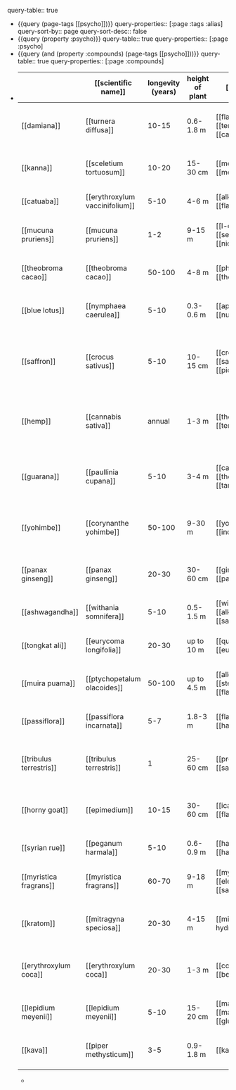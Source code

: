 query-table:: true

- {{query (page-tags [[psycho]])}}
  query-properties:: [:page :tags :alias]
  query-sort-by:: page
  query-sort-desc:: false
- {{query (property :psycho)}}
  query-table:: true
  query-properties:: [:page :psycho]
- {{query (and (property :compounds) (page-tags [[psycho]]))}}
  query-table:: true
  query-properties:: [:page :compounds]
- |  | [[scientific name]]       | longevity (years)     | height of plant    | [[compounds]]                                   | [[psychoactive effect]]                              |
  |---------------------|------------------------|-----------------------|--------------------|---------------------------------------------|----------------------------------------------
  | [[damiana]]             | [[turnera diffusa]]        | 10-15                 | 0.6-1.8 m          | [[flavonoids]], [[terpenoids]], [[caffeine]]            | [[enhances sexual pleasure]], [[increases libido]]       |
  | [[kanna]]               | [[sceletium tortuosum]]    | 10-20                 | 15-30 cm           | [[mesembrine]], [[mesembrenone]]                    | [[produces euphoria]], [[increased sociability]]         |
  | [[catuaba]]             | [[erythroxylum vaccinifolium]]   | 5-10                  | 4-6 m              | [[alkaloids]], [[flavonoids]]                       | [[enhances sexual arousal and pleasure]]             |
  | [[mucuna pruriens]]     | [[mucuna pruriens]] | 1-2                   | 9-15 m             | [[l-dopa]], [[serotonin]], [[nicotine]]                 | [[improves mood]], [[increases libido]]                  |
  | [[theobroma cacao]]               | [[theobroma cacao]]        | 50-100                | 4-8 m              | [[phenylethylamine]], [[theobromine]]         | [[produces euphoria]], [[enhances mood]]                 |
  | [[blue lotus]]          | [[nymphaea caerulea]]      | 5-10                  | 0.3-0.6 m          | [[aporphine]], [[nuciferine]]                       | [[produces relaxation]], [[mild euphoria]]               |
  | [[saffron]]             | [[crocus sativus]]         | 5-10                  | 10-15 cm           | [[crocin]], [[safranal]], [[picrocrocin]]               | [[improves mood]], [[enhances sexual function]], [[mild euphoria]] |
  | [[hemp]]                | [[cannabis sativa]]        | annual                | 1-3 m              | [[thc]], [[cbd]], [[terpenes]]                          | [[produces euphoria]], [[enhances mood]], [[increases sociability]] |
  | [[guarana]] | [[paullinia cupana]]       | 5-10                  | 3-4 m              | [[caffeine]], [[theobromine]], [[tannins]]              | [[boosts energy]], [[enhances mood]], [[improves libido]]    |
  | [[yohimbe]]             | [[corynanthe yohimbe]]  | 50-100                | 9-30 m             | [[yohimbine]], [[indole alkaloids]]                 | [[enhances sexual performance]], [[treats erectile dysfunction]] |
  | [[panax ginseng]]             | [[panax ginseng]]          | 20-30                 | 30-60 cm           | [[ginsenosides]], [[panaxosides]]                   | [[enhances sexual performance]], [[reduces stress]]      |
  | [[ashwagandha]]         | [[withania somnifera]]     | 5-10                  | 0.5-1.5 m          | [[withanolides]], [[alkaloids]], [[saponins]]           | c, [[enhances libido]]                  |
  | [[tongkat ali]]         | [[eurycoma longifolia]]    | 20-30                 | up to 10 m         | [[quassinoids]], [[eurycomanone]]                   | [[increases testosterone]], [[improves sexual desire]]   |
  | [[muira puama]]         | [[ptychopetalum olacoides]]| 50-100                | up to 4.5 m        | [[alkaloids]], [[sterols]], [[flavonoids]]              | [[enhances libido]], [[treats sexual dysfunction]]       |
  | [[passiflora]]       | [[passiflora incarnata]]   | 5-7                   | 1.8-3 m            | [[flavonoids]], [[harmala alkaloids]]               | [[produces relaxation]], [[mild euphoria]]               |
  | [[tribulus terrestris]] | [[tribulus terrestris]]    | 1                     | 25-60 cm           | [[protodioscin]], [[saponins]]                      | [[enhances libido]], [[improves sexual performance]]     |
  | [[horny goat]]     | [[epimedium]]              | 10-15                 | 30-60 cm           | [[icariin]], [[flavonoids]]                         | [[boosts libido]], [[improves erectile function]]        |
  | [[syrian rue]]          | [[peganum harmala]]        | 5-10                  | 0.6-0.9 m          | [[harmine]], [[harmaline]]      | [[enhances effects of other substances]]             |
  | [[myristica fragrans]]              | [[myristica fragrans]]     | 60-70                 | 9-18 m             | [[myristicin]], [[elemicin]], [[safrole]]               | [[produces euphoria]], [[hallucinations (high doses)]]   |
  | [[kratom]]              | [[mitragyna speciosa]]     | 20-30                 | 4-15 m             | [[mitragynine]], [[7-hydroxymitragynine]]           | [[enhances mood]], [[increases energy]], [[mild euphoria]]   |
  | [[erythroxylum coca]]                | [[erythroxylum coca]]      | 20-30                 | 1-3 m              | [[cocaine]], [[benzoylecgonine]]                    | [[stimulates]], [[increases energy and mood]], [[mild euphoria]] |
  | [[lepidium meyenii]]                | [[lepidium meyenii]]       | 5-10                  | 15-20 cm           | [[macamides]], [[macaenes]], [[glucosinolates]]         | [[increases libido]], [[stamina]], and [[fertility]]         |
  | [[kava]]                | [[piper methysticum]]      | 3-5                   | 0.9-1.8 m          | [[kavalactones]]                                | [[produces relaxation]], [[mild euphoria]]               |
	-